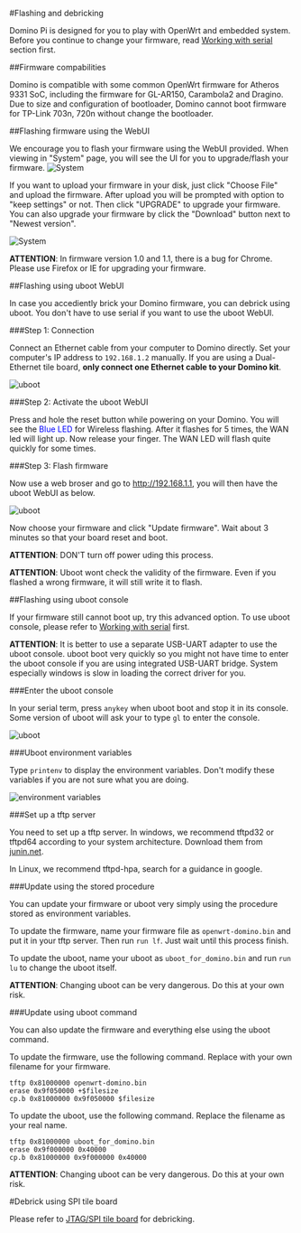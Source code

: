 #Flashing and debricking

Domino Pi is designed for you to play with OpenWrt and embedded system. Before you continue to change your firmware, read [Working with serial](serial.html) section first.


##Firmware compabilities

Domino is compatible with some common OpenWrt firmware for Atheros 9331 SoC, including the firmware for GL-AR150, Carambola2 and Dragino. Due to size and configuration of bootloader, Domino cannot boot firmware for TP-Link 703n, 720n without change the bootloader.


##Flashing firmware using the WebUI

We encourage you to flash your firmware using the WebUI provided. When viewing in "System" page, you will see the UI for you to upgrade/flash your firmware. 
![System](src/system.jpg)

If you want to upload your firmware in your disk, just click "Choose File" and upload the firmware. After upload you will be prompted with option to "keep settings" or not. Then click "UPGRADE" to upgrade your firmware. You can also upgrade your firmware by click the "Download" button next to "Newest version". 

![System](src/upgrade.jpg)

**ATTENTION**: In firmware version 1.0 and 1.1, there is a bug for Chrome. Please use Firefox or IE for upgrading your firmware.


##Flashing using uboot WebUI

In case you accediently brick your Domino firmware, you can debrick using uboot. You don't have to use serial if you want to use the uboot WebUI.

###Step 1: Connection

Connect an Ethernet cable from your computer to Domino directly. Set your computer's IP address to `192.168.1.2` manually. If you are using a Dual-Ethernet tile board, **only connect one Ethernet cable to your Domino kit**. 

![uboot](src/pi-powerup.jpg)

###Step 2: Activate the uboot WebUI

Press and hole the reset button while powering on your Domino. You will see the <font color=blue>Blue LED</font> for Wireless flashing. After it flashes for 5 times, the WAN led will light up. Now release your finger. The WAN LED will flash quite quickly for some times.

###Step 3: Flash firmware

Now use a web broser and go to http://192.168.1.1, you will then have the uboot WebUI as below.

![uboot](src/uboot.jpg)

Now choose your firmware and click "Update firmware". Wait about 3 minutes so that your board reset and boot.

**ATTENTION**: DON'T turn off power uding this process.

**ATTENTION**: Uboot wont check the validity of the firmware. Even if you flashed a wrong firmware, it will still write it to flash.


##Flashing using uboot console

If your firmware still cannot boot up, try this advanced option. To use uboot console, please refer to [Working with serial](serial.html) first. 

**ATTENTION**: It is better to use a separate USB-UART adapter to use the uboot console. uboot boot very quickly so you might not have time to enter the uboot console if you are using integrated USB-UART bridge. System especially windows is slow in loading the correct driver for you.

###Enter the uboot console

In your serial term, press `anykey` when uboot boot and stop it in its console. Some version of uboot will ask your to type `gl` to enter the console.

![uboot](src/uboot_console.jpg)

###Uboot environment variables

Type `printenv` to display the environment variables. Don't modify these variables if you are not sure what you are doing.

![environment variables](src/environments.jpg)

###Set up a tftp server

You need to set up a tftp server. In windows, we recommend tftpd32 or tftpd64 according to your system architecture. Download them from [junin.net](http://www.jounin.net/tftpd32_download.html).

In Linux, we recommend tftpd-hpa, search for a guidance in google. 

###Update using the stored procedure

You can update your firmware or uboot very simply using the procedure stored as environment variables.

To update the firmware, name your firmware file as `openwrt-domino.bin` and put it in your tftp server. Then run `run lf`. Just wait until this process finish.

To update the uboot, name your uboot as `uboot_for_domino.bin` and run `run lu` to change the uboot itself.

**ATTENTION**: Changing uboot can be very dangerous. Do this at your own risk.

###Update using uboot command

You can also update the firmware and everything else using the uboot command.

To update the firmware, use the following command. Replace with your own filename for your firmware.

```
tftp 0x81000000 openwrt-domino.bin
erase 0x9f050000 +$filesize
cp.b 0x81000000 0x9f050000 $filesize
```

To update the uboot, use the following command. Replace the filename as your real name.

```
tftp 0x81000000 uboot_for_domino.bin
erase 0x9f000000 0x40000
cp.b 0x81000000 0x9f000000 0x40000
```

**ATTENTION**: Changing uboot can be very dangerous. Do this at your own risk.

#Debrick using SPI tile board

Please refer to [JTAG/SPI tile board](spi.html) for debricking.
